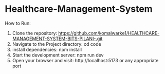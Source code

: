 # Healthcare-Management-System

How to Run:
1. Clone the repository:
     https://github.com/komalwarke1/HEALTHCARE-MANAGEMENT-SYSTEM-BITS-PILANI-.git
2. Navigate to the Project directory:
      cd code
3. install dependencies:
     npm install
4. Start the development server:
     npm run dev
5.  Open your browser and visit:
     http://localhost:5173
    or any appropriate port
